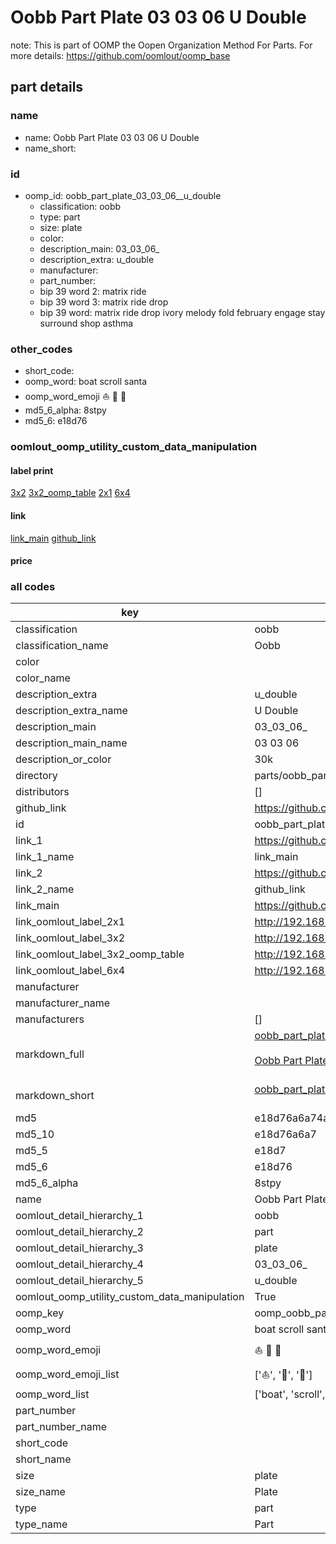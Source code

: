 # Oobb Part Plate 03 03 06  U Double  

note: This is part of OOMP the Oopen Organization Method For Parts. For more details: https://github.com/oomlout/oomp_base

##  part details





### name
* name: Oobb Part Plate 03 03 06  U Double
* name_short: 
### id
* oomp_id: oobb_part_plate_03_03_06__u_double
  * classification: oobb
  * type: part
  * size: plate
  * color: 
  * description_main: 03_03_06_
  * description_extra: u_double
  * manufacturer: 
  * part_number: 
  * bip 39 word 2: matrix ride
  * bip 39 word 3: matrix ride drop
  * bip 39 word: matrix ride drop ivory melody fold february engage stay surround shop asthma

### other_codes
* short_code: 
* oomp_word: boat scroll santa
* oomp_word_emoji :boat: :scroll: :santa:
* md5_6_alpha: 8stpy
* md5_6: e18d76






### oomlout_oomp_utility_custom_data_manipulation
#### label print
[3x2](http://192.168.1.245:1112/?label=oomp%208stpy)
[3x2_oomp_table](http://192.168.1.107:1112/?label=oomp%208stpy)
[2x1](http://192.168.1.242:1112/?label=oomp%208stpy)
[6x4](http://192.168.1.55:1112/?label=oomp%208stpy)    

#### link

[link_main](https://github.com/oomlout/oomlout_oomp_current_version_messy/tree/main/parts/oobb_part_plate_03_03_06__u_double) [github_link](https://github.com/oomlout/oomlout_oomp_part_src/tree/main/parts/oobb_part_plate_03_03_06__u_double)                             

#### price







### all codes 
| key | value |  
| --- | --- |  
| classification | oobb |  
| classification_name | Oobb |  
| color |  |  
| color_name |  |  
| description_extra | u_double |  
| description_extra_name | U Double |  
| description_main | 03_03_06_ |  
| description_main_name | 03 03 06  |  
| description_or_color | 30k |  
| directory | parts/oobb_part_plate_03_03_06__u_double |  
| distributors | [] |  
| github_link | https://github.com/oomlout/oomlout_oomp_part_src/tree/main/parts/oobb_part_plate_03_03_06__u_double |  
| id | oobb_part_plate_03_03_06__u_double |  
| link_1 | https://github.com/oomlout/oomlout_oomp_current_version_messy/tree/main/parts/oobb_part_plate_03_03_06__u_double |  
| link_1_name | link_main |  
| link_2 | https://github.com/oomlout/oomlout_oomp_part_src/tree/main/parts/oobb_part_plate_03_03_06__u_double |  
| link_2_name | github_link |  
| link_main | https://github.com/oomlout/oomlout_oomp_current_version_messy/tree/main/parts/oobb_part_plate_03_03_06__u_double |  
| link_oomlout_label_2x1 | http://192.168.1.242:1112/?label=oomp%208stpy |  
| link_oomlout_label_3x2 | http://192.168.1.245:1112/?label=oomp%208stpy |  
| link_oomlout_label_3x2_oomp_table | http://192.168.1.107:1112/?label=oomp%208stpy |  
| link_oomlout_label_6x4 | http://192.168.1.55:1112/?label=oomp%208stpy |  
| manufacturer |  |  
| manufacturer_name |  |  
| manufacturers | [] |  
| markdown_full | [oobb_part_plate_03_03_06__u_double](https://github.com/oomlout/oomlout_oomp_current_version_messy/tree/main/parts/oobb_part_plate_03_03_06__u_double)<br>[](https://github.com/oomlout/oomlout_oomp_current_version_messy/tree/main/parts/oobb_part_plate_03_03_06__u_double)<br>[Oobb Part Plate 03 03 06  U Double](https://github.com/oomlout/oomlout_oomp_current_version_messy/tree/main/parts/oobb_part_plate_03_03_06__u_double)<br><br> |  
| markdown_short | [oobb_part_plate_03_03_06__u_double](https://github.com/oomlout/oomlout_oomp_current_version_messy/tree/main/parts/oobb_part_plate_03_03_06__u_double)<br><br> |  
| md5 | e18d76a6a74a4a896a45476e86ee5c49 |  
| md5_10 | e18d76a6a7 |  
| md5_5 | e18d7 |  
| md5_6 | e18d76 |  
| md5_6_alpha | 8stpy |  
| name | Oobb Part Plate 03 03 06  U Double |  
| oomlout_detail_hierarchy_1 | oobb |  
| oomlout_detail_hierarchy_2 | part |  
| oomlout_detail_hierarchy_3 | plate |  
| oomlout_detail_hierarchy_4 | 03_03_06_ |  
| oomlout_detail_hierarchy_5 | u_double |  
| oomlout_oomp_utility_custom_data_manipulation | True |  
| oomp_key | oomp_oobb_part_plate_03_03_06__u_double |  
| oomp_word | boat scroll santa |  
| oomp_word_emoji | :boat: :scroll: :santa: |  
| oomp_word_emoji_list | [':boat:', ':scroll:', ':santa:'] |  
| oomp_word_list | ['boat', 'scroll', 'santa'] |  
| part_number |  |  
| part_number_name |  |  
| short_code |  |  
| short_name |  |  
| size | plate |  
| size_name | Plate |  
| type | part |  
| type_name | Part |  
